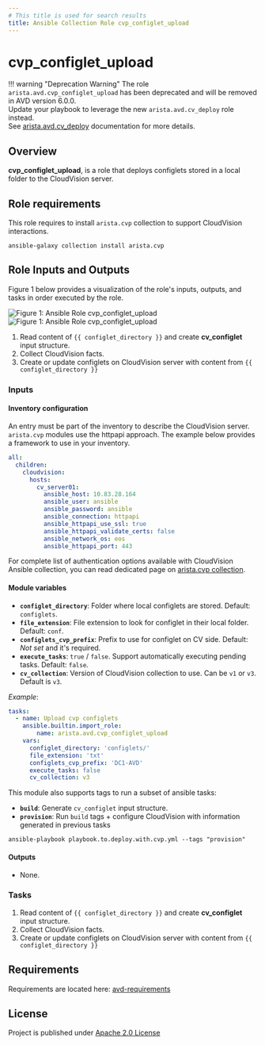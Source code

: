 ```yaml
---
# This title is used for search results
title: Ansible Collection Role cvp_configlet_upload
---
```

<!--
  ~ Copyright (c) 2023-2025 Arista Networks, Inc.
  ~ Use of this source code is governed by the Apache License 2.0
  ~ that can be found in the LICENSE file.
  -->

# cvp_configlet_upload

!!! warning "Deprecation Warning"
    The role `arista.avd.cvp_configlet_upload` has been deprecated and will be removed in AVD version 6.0.0.<br/>
    Update your playbook to leverage the new `arista.avd.cv_deploy` role instead.<br/>
    See [arista.avd.cv_deploy](../cv_deploy/README.md) documentation for more details.

## Overview

**cvp_configlet_upload**, is a role that deploys configlets stored in a local folder to the CloudVision server.

## Role requirements

This role requires to install `arista.cvp` collection to support CloudVision interactions.

```shell
ansible-galaxy collection install arista.cvp
```

## Role Inputs and Outputs

Figure 1 below provides a visualization of the role's inputs, outputs, and tasks in order executed by the role.

![Figure 1: Ansible Role cvp_configlet_upload](../../../../../docs/_media/cvp_configlet_upload_dark.svg#only-dark)
![Figure 1: Ansible Role cvp_configlet_upload](../../../../../docs/_media/cvp_configlet_upload_light.svg#only-light)

1. Read content of `{{ configlet_directory }}` and create **cv_configlet** input structure.
2. Collect CloudVision facts.
3. Create or update configlets on CloudVision server with content from `{{ configlet_directory }}`

### Inputs

#### Inventory configuration

An entry must be part of the inventory to describe the CloudVision server. `arista.cvp` modules use the httpapi approach. The example below provides a framework to use in your inventory.

```yaml
all:
  children:
    cloudvision:
      hosts:
        cv_server01:
          ansible_host: 10.83.28.164
          ansible_user: ansible
          ansible_password: ansible
          ansible_connection: httpapi
          ansible_httpapi_use_ssl: true
          ansible_httpapi_validate_certs: false
          ansible_network_os: eos
          ansible_httpapi_port: 443
```

For complete list of authentication options available with CloudVision Ansible collection, you can read dedicated page on [arista.cvp collection](https://aristanetworks.github.io/ansible-cvp/docs/how-to/cvp-authentication/).

#### Module variables

- **`configlet_directory`**: Folder where local configlets are stored. Default: `configlets`.
- **`file_extension`**: File extension to look for configlet in their local folder. Default: `conf`.
- **`configlets_cvp_prefix`**: Prefix to use for configlet on CV side. Default: *Not set* and it's required.
- **`execute_tasks`**:  `true` / `false`. Support automatically executing pending tasks. Default: `false`.
- **`cv_collection`**: Version of CloudVision collection to use. Can be `v1` or `v3`. Default is `v3`.

*Example*:

```yaml
tasks:
  - name: Upload cvp configlets
    ansible.builtin.import_role:
        name: arista.avd.cvp_configlet_upload
    vars:
      configlet_directory: 'configlets/'
      file_extension: 'txt'
      configlets_cvp_prefix: 'DC1-AVD'
      execute_tasks: false
      cv_collection: v3
```

This module also supports tags to run a subset of ansible tasks:

- **`build`**: Generate `cv_configlet` input structure.
- **`provision`**: Run `build` tags + configure CloudVision with information generated in previous tasks

```shell
ansible-playbook playbook.to.deploy.with.cvp.yml --tags "provision"
```

#### Outputs

- None.

### Tasks

1. Read content of `{{ configlet_directory }}` and create **cv_configlet** input structure.
2. Collect CloudVision facts.
3. Create or update configlets on CloudVision server with content from `{{ configlet_directory }}`

## Requirements

Requirements are located here: [avd-requirements](../../../../../docs/installation/collection-installation.md#python-requirements-installation)

## License

Project is published under [Apache 2.0 License](https://github.com/aristanetworks/avd/blob/devel/LICENSE)
